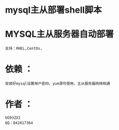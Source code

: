 
# mysql主从部署shell脚本

<h1>MYSQL主从服务器自动部署</h1>

    支持：RHEL,CentOs,




<h1>依赖 ：</h1>

    安装好mysql设置用户密码，yum源可使用，主从服务器网络相通




<h1>作者 ：</h1>

    UG93ZXI
    QQ：842617364

